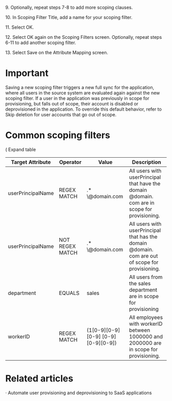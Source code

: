 9\. Optionally, repeat steps 7-8 to add more scoping clauses.

10\. In Scoping Filter Title, add a name for your scoping filter.

11\. Select OK.

12\. Select OK again on the Scoping Filters screen. Optionally, repeat steps 6-11 to add another scoping filter.

13\. Select Save on the Attribute Mapping screen.


# Important

Saving a new scoping filter triggers a new full sync for the application, where all users in the source system are evaluated again against the new scoping filter. If a user in the application was previously in scope for provisioning, but falls out of scope, their account is disabled or deprovisioned in the application. To override this default behavior, refer to Skip deletion for user accounts that go out of scope.


# Common scoping filters

( Expand table

| Target Attribute | Operator | Value | Description |
| - | - | - | - |
| userPrincipalName | REGEX MATCH | .\* \\@domain.com | All users with userPrincipal that have the domain @domain. com are in scope for provisioning. |
| userPrincipalName | NOT REGEX MATCH | .\* \\@domain.com | All users with userPrincipal that has the domain @domain. com are out of scope for provisioning. |
| department | EQUALS | sales | All users from the sales department are in scope for provisioning |
| workerID | REGEX MATCH | (1[0-9][0-9][0-9] [0-9][0-9][0-9]) | All employees with workerID between 1000000 and 2000000 are in scope for provisioning. |


# Related articles

· Automate user provisioning and deprovisioning to SaaS applications
